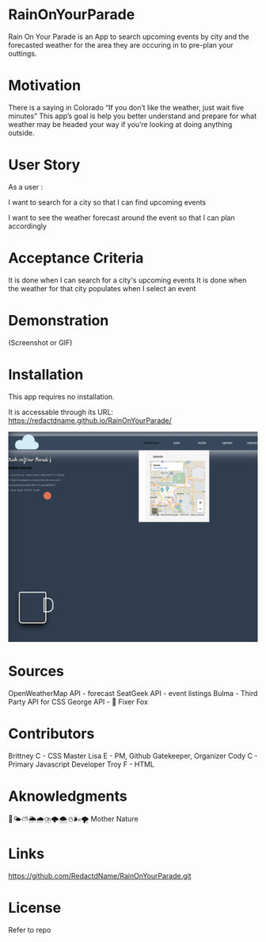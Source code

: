 # RainOnYourParade
Rain On Your Parade is an App to search upcoming events by city and the forecasted weather for the area they are occuring in to pre-plan your outtings. 

# Motivation
 There is a saying in Colorado “If you don’t like the weather, just wait five minutes” This app’s goal is help you better understand and prepare for what weather may be headed your way if you’re looking at doing anything outside.

# User Story
As a user :

I want to search for a city 
so that I can find upcoming events

I want to see the weather forecast around the event 
so that I can plan accordingly

# Acceptance Criteria
It is done when I can search for a city's upcoming events
It is done when the weather for that city populates when I select an event

# Demonstration
(Screenshot or GIF)

# Installation
This app requires no installation. 

It is accessable through its URL:
https://redactdname.github.io/RainOnYourParade/

![Screenshot of homepage with map](./assets/Screenshot%202023-08-17%20at%205.02.40%20PM.png "Rain On Your Parade")

# Sources
OpenWeatherMap API - forecast
SeatGeek API - event listings
Bulma - Third Party API for CSS
George API -  🦊 Fixer Fox

# Contributors
Brittney C - CSS Master
Lisa E - PM, Github Gatekeeper, Organizer 
Cody C - Primary Javascript Developer
Troy F - HTML

# Aknowledgments
🌈🌤️⛅️🌦️🌧️⛈️🌩️🌨️⛄️🌬️🌪️ 
Mother Nature

# Links
https://github.com/RedactdName/RainOnYourParade.git

# License
Refer to repo


